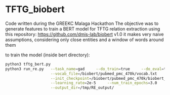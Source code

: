 # TFTG_biobert


Code written during the GREEKC Malaga Hackathon
The objective was to generate features to train a BERT model for TFTG relation extraction
using this repository: https://github.com/dmis-lab/biobert v1.0
it makes very naive assumptions, considering only close entities and a window of words around them

to train the model (inside bert directory):
```bash
python3 tftg_bert.py
python3 run_re.py   --task_name=gad     --do_train=true     --do_eval=true     --do_predict=true \
                    --vocab_file=/biobert/pubmed_pmc_470k/vocab.txt     --bert_config_file=/biobert/pubmed_pmc_470k/bert_config.json \
                    --init_checkpoint=/biobert/pubmed_pmc_470k/biobert_model.ckpt     --max_seq_length=128     --train_batch_size=10 \
                    --learning_rate=2e-5     --num_train_epochs=3.0     --do_lower_case=false     --data_dir=TFTG_gad/ \
                    --output_dir=/tmp/RE_output/
```
